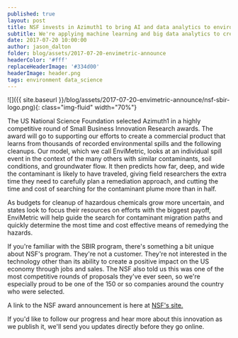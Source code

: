 ```yaml
---
published: true
layout: post
title: NSF invests in Azimuth1 to bring AI and data analytics to environmental cleanup
subtitle: We're applying machine learning and big data analytics to create useful models for the size, shape, and concentration of underground contaminants in the soil and groundwater.
date: 2017-07-20 10:00:00
author: jason_dalton
folder: blog/assets/2017-07-20-envimetric-announce
headerColor: '#fff'
replaceHeaderImage: '#334d00'
headerImage: header.png
tags: environment data_science
---
```


![]({{ site.baseurl }}/blog/assets/2017-07-20-envimetric-announce/nsf-sbir-logo.png){: class="img-fluid" width="70%"}

The US National Science Foundation selected Azimuth1 in a highly competitive round of Small Business Innovation Research awards.  The award will go to supporting our efforts to create <!--more-->  a commercial product that learns from thousands of recorded environmental spills and the following cleanups.  Our model, which we call EnviMetric, looks at an individual spill event in the context of the many others with similar contaminants, soil conditions, and groundwater flow.  It then predicts how far, deep, and wide the contaminant is likely to have traveled, giving field researchers the extra time they need to carefully plan a remediation approach, and cutting the time and cost of searching for the contaminant plume more than in half.

As budgets for cleanup of hazardous chemicals grow more uncertain, and states look to focus their resources on efforts with the biggest payoff, EnviMetric will help guide the search for contaminant migration paths and quickly determine the most time and cost effective means of remedying the hazards.

If you're familiar with the SBIR program, there's something a bit unique about NSF's program.  They're not a customer.  They're not interested in the technology other than its ability to create a positive impact on the US economy through jobs and sales.  The NSF also told us this was one of the most competitive rounds of proposals they've ever seen, so we're especially proud to be one of the 150 or so companies around the country who were selected.

A link to the NSF award announcement is here at <a href="https://www.nsf.gov/awardsearch/showAward?AWD_ID=1721607&HistoricalAwards=false" target="_blank">NSF's site.</a>

If you'd like to follow our progress and hear more about this innovation as we publish it, we'll send you updates directly before they go online.

<!-- TODO: insert mailing list code -->
